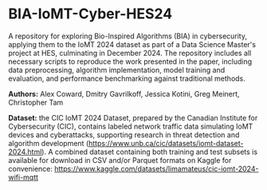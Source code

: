 # BIA-IoMT-Cyber-HES24
A repository for exploring Bio-Inspired Algorithms (BIA) in cybersecurity, applying them to the IoMT 2024 dataset as part of a Data Science Master's project at HES, culminating in December 2024. The repository includes all necessary scripts to reproduce the work presented in the paper, including data preprocessing, algorithm implementation, model training and evaluation, and performance benchmarking against traditional methods.

**Authors:** Alex Coward, Dmitry Gavrilkoff, Jessica Kotini, Greg Meinert, Christopher Tam

**Dataset:** the CIC IoMT 2024 Dataset, prepared by the Canadian Institute for Cybersecurity (CIC), contains labeled network traffic data simulating IoMT devices and cyberattacks, supporting research in threat detection and algorithm development (https://www.unb.ca/cic/datasets/iomt-dataset-2024.html). A combined dataset containing both training and test subsets is available for download in CSV and/or Parquet formats on Kaggle for convenience: https://www.kaggle.com/datasets/limamateus/cic-iomt-2024-wifi-mqtt





